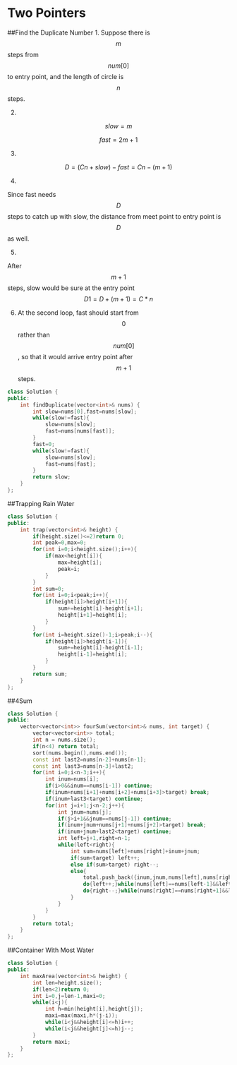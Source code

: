 # Two Pointers

##Find the Duplicate Number
1. 
Suppose there is $$m$$ steps from $$num[0]$$ to entry point, and the length of circle is $$n$$ steps.

2. 
$$slow = m$$

 $$fast = 2m+1$$

3. 
$$D = (Cn + slow) - fast = Cn - (m + 1)$$

4. 
Since fast needs $$D$$ steps to catch up with slow, the distance from meet point to entry point is $$D$$ as well.

5. 
After $$m+1$$ steps, slow would be sure at the entry point $$D1 = D + (m+1) = C*n$$

6. At the second loop, fast should start from $$0$$ rather than $$num[0]$$, so that it would arrive entry point after $$m+1$$ steps.

```c++
class Solution {
public:
    int findDuplicate(vector<int>& nums) {
        int slow=nums[0],fast=nums[slow];
        while(slow!=fast){
            slow=nums[slow];
            fast=nums[nums[fast]];
        }
        fast=0;
        while(slow!=fast){
            slow=nums[slow];
            fast=nums[fast];
        }
        return slow;
    }
};
```

##Trapping Rain Water
```c++
class Solution {
public:
    int trap(vector<int>& height) {
        if(height.size()<=2)return 0;
        int peak=0,max=0;
        for(int i=0;i<height.size();i++){
            if(max<height[i]){
                max=height[i];
                peak=i;
            }
        }
        int sum=0;
        for(int i=0;i<peak;i++){
            if(height[i]>height[i+1]){
                sum+=height[i]-height[i+1];
                height[i+1]=height[i];
            }
        }
        for(int i=height.size()-1;i>peak;i--){
            if(height[i]>height[i-1]){
                sum+=height[i]-height[i-1];
                height[i-1]=height[i];
            }
        }
        return sum;
    }
};
```

##4Sum
```c++
class Solution {
public:
    vector<vector<int>> fourSum(vector<int>& nums, int target) {
        vector<vector<int>> total;
        int n = nums.size();
        if(n<4) return total;
        sort(nums.begin(),nums.end());
        const int last2=nums[n-2]+nums[n-1];
        const int last3=nums[n-3]+last2;
        for(int i=0;i<n-3;i++){
            int inum=nums[i];
            if(i>0&&inum==nums[i-1]) continue;
            if(inum+nums[i+1]+nums[i+2]+nums[i+3]>target) break;
            if(inum+last3<target) continue;
            for(int j=i+1;j<n-2;j++){
                int jnum=nums[j];
                if(j>i+1&&jnum==nums[j-1]) continue;
                if(inum+jnum+nums[j+1]+nums[j+2]>target) break;
                if(inum+jnum+last2<target) continue;
                int left=j+1,right=n-1;
                while(left<right){
                    int sum=nums[left]+nums[right]+inum+jnum;
                    if(sum<target) left++;
                    else if(sum>target) right--;
                    else{
                        total.push_back({inum,jnum,nums[left],nums[right]});
                        do{left++;}while(nums[left]==nums[left-1]&&left<right);
                        do{right--;}while(nums[right]==nums[right+1]&&left<right);
                    }
                }
            }
        }
        return total;
    }
};
```

##Container With Most Water
```c++
class Solution {
public:
    int maxArea(vector<int>& height) {
        int len=height.size();
        if(len<2)return 0;
        int i=0,j=len-1,maxi=0;
        while(i<j){
            int h=min(height[i],height[j]);
            maxi=max(maxi,h*(j-i));
            while(i<j&&height[i]<=h)i++;
            while(i<j&&height[j]<=h)j--;
        }
        return maxi;
    }
};
```